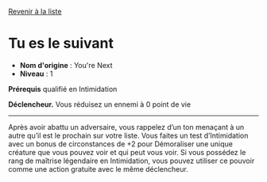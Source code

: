 [Revenir à la liste](list.md)

# Tu es le suivant

 * **Nom d'origine** : You're Next
 * **Niveau** : 1


<p><strong>Prérequis</strong> qualifié en Intimidation</p>
<p><strong>Déclencheur.</strong> Vous réduisez un ennemi à 0 point de vie</p>
<hr>
<p>Après avoir abattu un adversaire, vous rappelez d’un ton menaçant à un autre qu’il est le prochain sur votre liste. Vous faites un test d’Intimidation avec un bonus de circonstances de +2 pour Démoraliser une unique créature que vous pouvez voir et qui peut vous voir. Si vous possédez le rang de maîtrise légendaire en Intimidation, vous pouvez utiliser ce pouvoir comme une action gratuite avec le même déclencheur.</p>